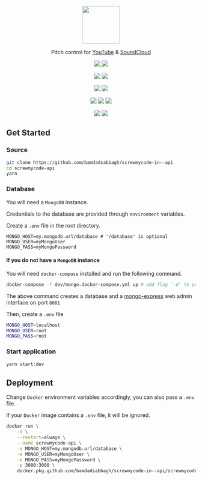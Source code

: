 <!--suppress HtmlDeprecatedAttribute, HtmlRequiredAltAttribute -->

<p align=center>
    <a href="https://api.screwmycode.in/">
        <img width=100 src="https://raw.githubusercontent.com/bamdadsabbagh/screwmycode-in--www/master/public/icons/SCRW_KSET.svg">
    </a>
</p>

<p align=center>
    Pitch control for <a href="https://www.youtube.com/">YouTube</a> & <a href="https://soundcloud.com/">SoundCloud</a>
</p>

<p align=center>
    <a href="https://github.com/bamdadsabbagh/screwmycode-in--api">
        <img src="https://img.shields.io/github/stars/bamdadsabbagh/screwmycode-in--api?label=git">
    </a>
    <img src="https://img.shields.io/github/license/bamdadsabbagh/screwmycode-in--api">
</p>

<p align=center>
    <img src="https://img.shields.io/github/languages/count/bamdadsabbagh/screwmycode-in--api">
    <img src="https://img.shields.io/github/languages/top/bamdadsabbagh/screwmycode-in--api">
</p>

<p align=center>
    <img src="https://img.shields.io/github/v/release/bamdadsabbagh/screwmycode-in--api">
    <img src="https://api.codeclimate.com/v1/badges/eaf85dfc567f46742d9c/maintainability">
</p>

<p align=center>
    <img src="https://img.shields.io/david/bamdadsabbagh/screwmycode-in--api">
    <img src="https://img.shields.io/david/dev/bamdadsabbagh/screwmycode-in--api">
    <img src="https://img.shields.io/snyk/vulnerabilities/github/bamdadsabbagh/screwmycode-in--api">
</p>

<p align=center>
    <img src="https://img.shields.io/badge/ci-github--actions-yellowgreen">
    <img src="https://img.shields.io/badge/cd-docker-yellowgreen">
</p>

## Get Started

### Source

```bash
git clone https://github.com/bamdadsabbagh/screwmycode-in--api
cd screwmycode-api
yarn
```

### Database

You will need a `MongoDB` instance.

Credentials to the database are provided through `environment` variables.

Create a `.env` file in the root directory.

```dotenv
MONGO_HOST=my.mongodb.url/database # '/database' is optional
MONGO_USER=myMongoUser
MONGO_PASS=myMongoPassword
```

#### If you do not have a `MongoDB` instance

You will need `docker-compose` installed and run the following command.

```bash
docker-compose -f dev/mongo.docker-compose.yml up # add flag '-d' to put in background
```

The above command creates a database and a [mongo-express](https://github.com/mongo-express/mongo-express) web admin
interface on port `8081`

Then, create a `.env` file

```bash
MONGO_HOST=localhost
MONGO_USER=root
MONGO_PASS=root
```

### Start application

```bash
yarn start:dev
```

## Deployment

Change `Docker` environment variables accordingly, you can also pass a `.env` file.

If your `Docker` image contains a `.env` file, it will be ignored.

```bash
docker run \
    -d \
    --restart=always \
    --name screwmycode-api \
    -e MONGO_HOST=my.mongodb.url/database \
    -e MONGO_USER=myMongoUser \
    -e MONGO_PASS=myMongoPassword \
    -p 3000:3000 \
    docker.pkg.github.com/bamdadsabbagh/screwmycode-in--api/screwmycode-in--api:latest
```
